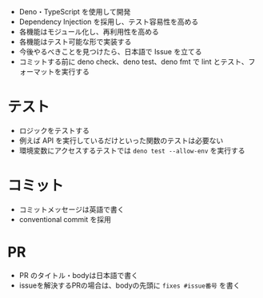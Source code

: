 - Deno・TypeScript を使用して開発
- Dependency Injection を採用し、テスト容易性を高める
- 各機能はモジュール化し、再利用性を高める
- 各機能はテスト可能な形で実装する
- 今後やるべきことを見つけたら、日本語で Issue を立てる
- コミットする前に deno check、deno test、deno fmt で lint とテスト、フォーマットを実行する

# テスト

- ロジックをテストする
- 例えば API を実行しているだけといった関数のテストは必要ない
- 環境変数にアクセスするテストでは `deno test --allow-env` を実行する

# コミット

- コミットメッセージは英語で書く
- conventional commit を採用

# PR

- PR のタイトル・bodyは日本語で書く
- issueを解決するPRの場合は、bodyの先頭に `fixes #issue番号` を書く
